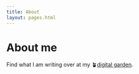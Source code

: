 ```yaml
---
title: About
layout: pages.html
---
```

# About me
Find what I am writing over at my 🪴[digital garden](https://joschuasgarden.com/).
